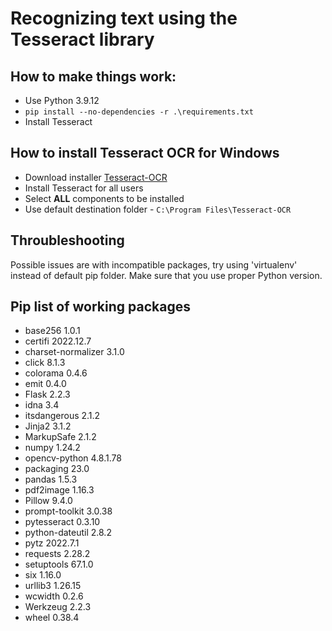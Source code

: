 # Recognizing text using the Tesseract library

## How to make things work:

- Use Python 3.9.12
- `pip install --no-dependencies -r .\requirements.txt`
- Install Tesseract

## How to install Tesseract OCR for Windows

- Download installer [Tesseract-OCR](https://digi.bib.uni-mannheim.de/tesseract/tesseract-ocr-w64-setup-5.3.3.20231005.exe)
- Install Tesseract for all users
- Select **ALL** components to be installed
- Use default destination folder - `C:\Program Files\Tesseract-OCR`

## Throubleshooting

Possible issues are with incompatible packages, try using 'virtualenv' instead of default pip folder. Make sure that you use proper Python version.

## Pip list of working packages

- base256 1.0.1
- certifi 2022.12.7
- charset-normalizer 3.1.0
- click 8.1.3
- colorama 0.4.6
- emit 0.4.0
- Flask 2.2.3
- idna 3.4
- itsdangerous 2.1.2
- Jinja2 3.1.2
- MarkupSafe 2.1.2
- numpy 1.24.2
- opencv-python 4.8.1.78
- packaging 23.0
- pandas 1.5.3
- pdf2image 1.16.3
- Pillow 9.4.0
- prompt-toolkit 3.0.38
- pytesseract 0.3.10
- python-dateutil 2.8.2
- pytz 2022.7.1
- requests 2.28.2
- setuptools 67.1.0
- six 1.16.0
- urllib3 1.26.15
- wcwidth 0.2.6
- Werkzeug 2.2.3
- wheel 0.38.4

